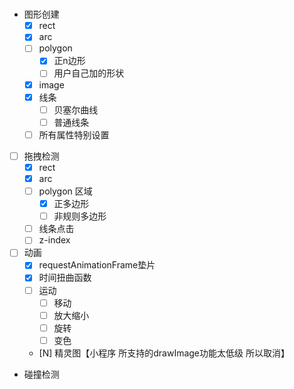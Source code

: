 #

- 图形创建
    - [x] rect
    - [x] arc
    - [ ] polygon
        - [x] 正n边形
        - [ ] 用户自己加的形状
    -  [x] image
    -  [x] 线条    
        -  [ ] 贝塞尔曲线
        -  [ ] 普通线条
    - [ ] 所有属性特别设置
-  [ ] 拖拽检测
    -  [x] rect
    -  [x] arc
    -  [ ] polygon 区域 
        -  [x] 正多边形
        -  [ ] 非规则多边形
    -  [ ] 线条点击
    -  [ ] z-index
-  [ ] 动画
    -  [x] requestAnimationFrame垫片
    -  [x] 时间扭曲函数
    -  [ ] 运动
        -  [ ] 移动
        -  [ ] 放大缩小
        -  [ ] 旋转
        -  [ ] 变色
    -  [N] 精灵图【小程序 所支持的drawImage功能太低级 所以取消】

- 碰撞检测